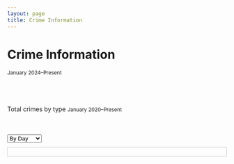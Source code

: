 ```yaml
---
layout: page
title: Crime Information
---
```


# Crime Information
<small>January 2024–Present</small>

<div style="max-width: 600px; margin: auto; padding-bottom: 40px;">
  <canvas id="donutChart" width="500" height="500"></canvas>
</div>

<script src="https://cdn.jsdelivr.net/npm/chart.js"></script>
<script src="https://cdn.jsdelivr.net/npm/chartjs-plugin-datalabels@2"></script>

<script>
  const ctx = document.getElementById('donutChart').getContext('2d');

  new Chart(ctx, {
    type: 'doughnut',
    data: {
      labels: [
        'Property Larceny/Theft',
        'Robbery',
        'Aggravated Assault',
        'Auto Theft',
        'Rape',
        'Homicide'
      ],
      datasets: [{
        data: [612, 415, 340, 253, 29, 1],
        backgroundColor: [
          '#6a0dad',
          '#ff6384',
          '#36a2eb',
          '#4bc0c0',
          '#ff9f40',
          '#e74c3c'
        ],
        borderColor: '#ffffff',
        borderWidth: 2
      }]
    },
    options: {
  layout: {
    padding: {
      top: 30,
      bottom: 80  // increased from 50 to 80 for more space below chart
    }
  },
  plugins: {
    legend: {
      position: 'bottom',
      align: 'center',
      labels: {
        boxWidth: 18,
        padding: 50,  // increased padding between legend items and chart
        font: {
          size: 13
        }
      }
    },
    datalabels: {
      formatter: (value) => value,
      color: '#000',
      anchor: 'end',
      align: 'end',
      offset: 10,
      font: {
        weight: 'bold',
        size: 14
      }
    }
  },
  cutout: '55%'
},
    plugins: [ChartDataLabels]
  });
</script>


Total crimes by type
<small>January 2020–Present</small>


<div style="max-width: 650px; margin: 50px auto;">
  <select id="timeScale">
    <option value="daily">By Day</option>
    <option value="monthly">By Month</option>
    <option value="yearly">By Year</option>
  </select>
  
  <!-- Scrollable container -->
  <div style="overflow-x: auto; border: 1px solid #ccc; padding: 10px; margin-top: 10px; max-width: 650px;">
    <canvas id="typeBarChart" height="400"></canvas>
  </div>
</div>

<script src="https://cdn.jsdelivr.net/npm/chart.js"></script>
<script src="https://cdn.jsdelivr.net/npm/chartjs-plugin-datalabels@2"></script>

<script>
  const crimeData = {
    daily: {
      labels: ['2024-05-01', '2024-05-02', '2024-05-03'],
      datasets: {
        'Auto Theft': [12, 15, 9],
        'Robbery': [7, 8, 6],
        'Assault': [5, 10, 4],
        'Burglary': [3, 5, 2],
        'Larceny': [6, 4, 7]
      }
    },
    monthly: {
      labels: ['2024-01', '2024-02', '2024-03', '2024-04', '2024-05', '2024-06', '2024-07', '2024-08', '2024-09', '2024-10'],
      datasets: {
        'Auto Theft': [120, 130, 110, 125, 140, 135, 150, 145, 160, 155],
        'Robbery': [80, 75, 90, 85, 78, 88, 92, 85, 89, 90],
        'Assault': [65, 70, 60, 75, 68, 72, 80, 75, 78, 79],
        'Burglary': [40, 45, 38, 50, 43, 48, 52, 47, 55, 53],
        'Larceny': [55, 50, 48, 60, 58, 54, 65, 63, 66, 68]
      }
    },
    yearly: {
      labels: ['2020', '2021', '2022', '2023', '2024', '2025'],
      datasets: {
        'Auto Theft': [1500, 1600, 1700, 1800, 1900, 2000],
        'Robbery': [900, 850, 875, 920, 940, 960],
        'Assault': [700, 750, 780, 800, 820, 840],
        'Burglary': [400, 450, 420, 460, 480, 490],
        'Larceny': [600, 650, 675, 700, 720, 740]
      }
    }
  };

  const crimeColors = {
    'Auto Theft': '#6a0dad',
    'Robbery': '#ff6384',
    'Assault': '#36a2eb',
    'Burglary': '#4bc0c0',
    'Larceny': '#ff9f40'
  };

  const ctx3 = document.getElementById('typeBarChart').getContext('2d');
  const canvas = document.getElementById('typeBarChart');

  function buildDatasets(timeKey) {
    return Object.entries(crimeData[timeKey].datasets).map(([crimeType, data]) => ({
      label: crimeType,
      data: data,
      backgroundColor: crimeColors[crimeType],
      borderRadius: 6,
      barThickness: 24
    }));
  }

  function resizeCanvas(labelCount) {
    const containerWidth = 650;
    const pixelsPerLabel = 80;
    const desiredWidth = Math.max(containerWidth, labelCount * pixelsPerLabel);

    const dpr = window.devicePixelRatio || 1;

    canvas.style.width = desiredWidth + 'px';
    canvas.style.height = '400px';

    canvas.width = desiredWidth * dpr;
    canvas.height = 400 * dpr;

    ctx3.setTransform(1, 0, 0, 1, 0, 0);
    ctx3.scale(dpr, dpr);
  }

  resizeCanvas(crimeData.daily.labels.length);

  const chartConfig = {
    type: 'bar',
    data: {
      labels: crimeData.daily.labels,
      datasets: buildDatasets('daily')
    },
    options: {
      indexAxis: 'x',
      scales: {
        x: {
          beginAtZero: true,
          title: { display: true, text: 'Date / Month / Year' },
          ticks: {
            maxRotation: 45,
            minRotation: 45,
            font: { size: 12 }
          }
        },
        y: {
          beginAtZero: true,
          title: { display: true, text: 'Crime Count' },
          ticks: {
            font: { size: 12 }
          }
        }
      },
      plugins: {
        legend: { display: true, position: 'top' },
        datalabels: {
          anchor: 'end',
          align: 'top',
          color: '#000',
          font: { weight: 'bold', size: 12 },
          formatter: (value) => value
        }
      },
      maintainAspectRatio: false
    },
    plugins: [ChartDataLabels]
  };

  const chart3 = new Chart(ctx3, chartConfig);

  document.getElementById('timeScale').addEventListener('change', e => {
    const scale = e.target.value;
    chart3.data.labels = crimeData[scale].labels;
    chart3.data.datasets = buildDatasets(scale);

    resizeCanvas(crimeData[scale].labels.length);

    chart3.update();
  });
</script>














































